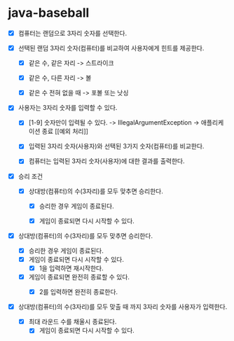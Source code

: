 # java-baseball

- [x] 컴퓨터는 랜덤으로 3자리 숫자를 선택한다.


- [x] 선택된 랜덤 3자리 숫자(컴퓨터)를 비교하여 사용자에게 힌트를 제공한다.
    - [x] 같은 수, 같은 자리 -> 스트라이크
    - [x] 같은 수, 다른 자리 -> 볼
    - [x] 같은 수 전혀 없을 때 -> 포볼 또는 낫싱


- [x] 사용자는 3자리 숫자를 입력할 수 있다.
    - [x] [1-9] 숫자만이 입력될 수 있다. -> IllegalArgumentException -> 애플리케이션 종료 [[예외 처리]]
    - [x] 입력된 3자리 숫자(사용자)와 선택된 3가지 숫자(컴퓨터)를 비교한다.
    - [x] 컴퓨터는 입력된 3자리 숫자(사용자)에 대한 결과를 출력한다.


- [x] 승리 조건
    - [x] 상대방(컴퓨터)의 수(3자리)를 모두 맞추면 승리한다.
        - [x] 승리한 경우 게임이 종료된다.
        - [x] 게임이 종료되면 다시 시작할 수 있다.


- [x] 상대방(컴퓨터)의 수(3자리)를 모두 맞추면 승리한다.
    - [x] 승리한 경우 게임이 종료된다.
    - [x] 게임이 종료되면 다시 시작할 수 있다.
        - [x] 1을 입력하면 재시작한다.
    - [x] 게임이 종료되면 완전히 종료할 수 있다.
        - [x] 2를 입력하면 완전히 종료한다.


- [x] 상대방(컴퓨터)의 수(3자리)를 모두 맞출 때 까지 3자리 숫자를 사용자가 입력한다.
    - [x] 최대 라운드 수를 채울시 종료된다.
        - [x] 게임이 종료되면 다시 시작할 수 있다.